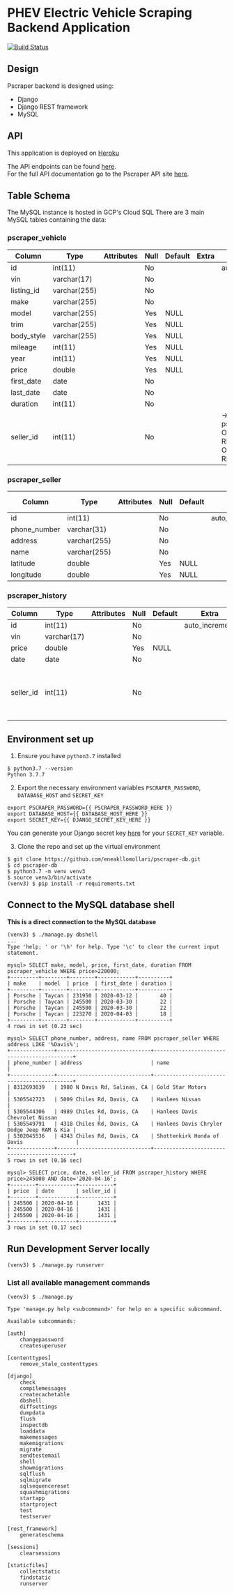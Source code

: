 # PHEV Electric Vehicle Scraping Backend Application
[![Build Status](https://travis-ci.com/eneakllomollari/pscraper-db.svg?token=dyCCbKsyaqSXpEtQ3kCk&branch=master)](https://travis-ci.com/eneakllomollari/pscraper-db)
## Design

Pscraper backend is designed using:

* Django
* Django REST framework
* MySQL

## API

This application is deployed on [Heroku](https://pscraper.herokuapp.com/)

The API endpoints can be found [here](https://pscraper.herokuapp.com/api/v1/). <br>
For the full API documentation go to the Pscraper API site [here](https://pscraper.herokuapp.com/api/v1/docs).

## Table Schema

The MySQL instance is hosted in GCP's Cloud SQL
There are 3 main MySQL tables containing the data:

### pscraper_vehicle

| Column     | Type         | Attributes | Null | Default | Extra | Links to                                                          |
|------------|--------------|------------|------|---------|-------|-------------------------------------------------------------------|
| id         | int(11)      |            | No   |         |       | auto_increment                                                    |
| vin        | varchar(17)  |            | No   |         |       |                                                                   |
| listing_id | varchar(255) |            | No   |         |       |                                                                   |
| make       | varchar(255) |            | No   |         |       |                                                                   |
| model      | varchar(255) |            | Yes  | NULL    |       |                                                                   |
| trim       | varchar(255) |            | Yes  | NULL    |       |                                                                   |
| body_style | varchar(255) |            | Yes  | NULL    |       |                                                                   |
| mileage    | int(11)      |            | Yes  | NULL    |       |                                                                   |
| year       | int(11)      |            | Yes  | NULL    |       |                                                                   |
| price      | double       |            | Yes  | NULL    |       |                                                                   |
| first_date | date         |            | No   |         |       |                                                                   |
| last_date  | date         |            | No   |         |       |                                                                   |
| duration   | int(11)      |            | No   |         |       |                                                                   |
| seller_id  | int(11)      |            | No   |         |       | -> pscraper_seller.id<br>ON UPDATE RESTRICT<br>ON DELETE RESTRICT |

### pscraper_seller

| Column       | Type         | Attributes | Null | Default | Extra          | Links to |
|--------------|--------------|------------|------|---------|----------------|----------|
| id           | int(11)      |            | No   |         | auto_increment |          |
| phone_number | varchar(31)  |            | No   |         |                |          |
| address      | varchar(255) |            | No   |         |                |          |
| name         | varchar(255) |            | No   |         |                |          |
| latitude     | double       |            | Yes  | NULL    |                |          |
| longitude    | double       |            | Yes  | NULL    |                |          |

### pscraper_history

| Column    | Type        | Attributes | Null | Default | Extra          | Links to                                                          |
|-----------|-------------|------------|------|---------|----------------|-------------------------------------------------------------------|
| id        | int(11)     |            | No   |         | auto_increment |                                                                   |
| vin       | varchar(17) |            | No   |         |                |                                                                   |
| price     | double      |            | Yes  | NULL    |                |                                                                   |
| date      | date        |            | No   |         |                |                                                                   |
| seller_id | int(11)     |            | No   |         |                | -> pscraper_seller.id<br>ON UPDATE RESTRICT<br>ON DELETE RESTRICT |

## Environment set up

1. Ensure you have `python3.7` installed

```shell script
$ python3.7 --version
Python 3.7.7
``` 

2. Export the necessary environment variables `PSCRAPER_PASSWORD`, `DATABASE_HOST` and `SECRET_KEY`

```shell script
export PSCRAPER_PASSWORD={{ PSCRAPER_PASSWORD_HERE }}
export DATABASE_HOST={{ DATABASE_HOST_HERE }}
export SECRET_KEY={{ DJANGO_SECRET_KEY_HERE }}
```
You can generate your Django secret key [here](https://djecrety.ir/) for your `SECRET_KEY` variable.

3. Clone the repo and set up the virtual environment

```shell script
$ git clone https://github.com/eneakllomollari/pscraper-db.git
$ cd pscraper-db
$ python3.7 -m venv venv3
$ source venv3/bin/activate
(venv3) $ pip install -r requirements.txt
``` 

## Connect to the MySQL database shell

**This is a direct connection to the MySQL database**
```mysql
(venv3) $ ./manage.py dbshell
... 
Type 'help; ' or '\h' for help. Type '\c' to clear the current input statement. 

mysql> SELECT make, model, price, first_date, duration FROM pscraper_vehicle WHERE price>220000; 
+---------+--------+--------+------------+----------+
| make    | model  | price  | first_date | duration |
+---------+--------+--------+------------+----------+
| Porsche | Taycan | 231950 | 2020-03-12 |       40 |
| Porsche | Taycan | 245500 | 2020-03-30 |       22 |
| Porsche | Taycan | 245500 | 2020-03-30 |       22 |
| Porsche | Taycan | 223270 | 2020-04-03 |       18 |
+---------+--------+--------+------------+----------+
4 rows in set (0.23 sec)

mysql> SELECT phone_number, address, name FROM pscraper_seller WHERE address LIKE '%Davis%'; 
+--------------+------------------------------+--------------------------------------------+
| phone_number | address                      | name                                       |
+--------------+------------------------------+--------------------------------------------+
| 8312693039   | 1980 N Davis Rd, Salinas, CA | Gold Star Motors                           |
| 5305542723   | 5009 Chiles Rd, Davis, CA    | Hanlees Nissan                             |
| 5305544306   | 4989 Chiles Rd, Davis, CA    | Hanlees Davis Chevrolet Nissan             |
| 5305549791   | 4318 Chiles Rd, Davis, CA    | Hanlees Davis Chryler Dodge Jeep RAM & Kia |
| 5302045536   | 4343 Chiles Rd, Davis, CA    | Shottenkirk Honda of Davis                 |
+--------------+------------------------------+--------------------------------------------+
5 rows in set (0.16 sec)

mysql> SELECT price, date, seller_id FROM pscraper_history WHERE price>245000 AND date='2020-04-16'; 
+--------+------------+-----------+
| price  | date       | seller_id |
+--------+------------+-----------+
| 245500 | 2020-04-16 |      1431 |
| 245500 | 2020-04-16 |      1431 |
| 245500 | 2020-04-16 |      1431 |
+--------+------------+-----------+
3 rows in set (0.17 sec)
``` 

## Run Development Server locally

```shell script
(venv3) $ ./manage.py runserver
```

### List all available management commands

```shell script
(venv3) $ ./manage.py

Type 'manage.py help <subcommand>' for help on a specific subcommand.

Available subcommands:

[auth]
    changepassword
    createsuperuser

[contenttypes]
    remove_stale_contenttypes

[django]
    check
    compilemessages
    createcachetable
    dbshell
    diffsettings
    dumpdata
    flush
    inspectdb
    loaddata
    makemessages
    makemigrations
    migrate
    sendtestemail
    shell
    showmigrations
    sqlflush
    sqlmigrate
    sqlsequencereset
    squashmigrations
    startapp
    startproject
    test
    testserver

[rest_framework]
    generateschema

[sessions]
    clearsessions

[staticfiles]
    collectstatic
    findstatic
    runserver
```
